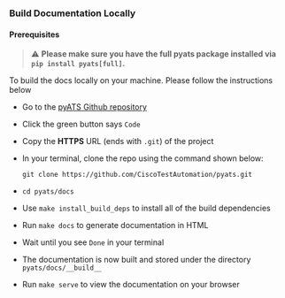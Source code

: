 ### Build Documentation Locally

#### Prerequisites

> :warning: **Please make sure you have the full pyats package installed via ```pip install pyats[full]```.**


To build the docs locally on your machine. Please follow the instructions below 

  - Go to the [pyATS Github repository](https://github.com/CiscoTestAutomation/pyats)
  
  - Click the green button says ```Code```
  
  - Copy the **HTTPS** URL (ends with ```.git```) of the project
  
  - In your terminal, clone the repo using the command shown below: 
    ```shell
    git clone https://github.com/CiscoTestAutomation/pyats.git
    ```

  - ```cd pyats/docs```
  
  - Use ```make install_build_deps```  to install all of the build dependencies
  
  - Run ```make docs``` to generate documentation in HTML

  - Wait until you see ```Done``` in your terminal
  
  - The documentation is now built and stored under the directory 
  ```pyats/docs/__build__```

  - Run ```make serve``` to view the documentation on your browser